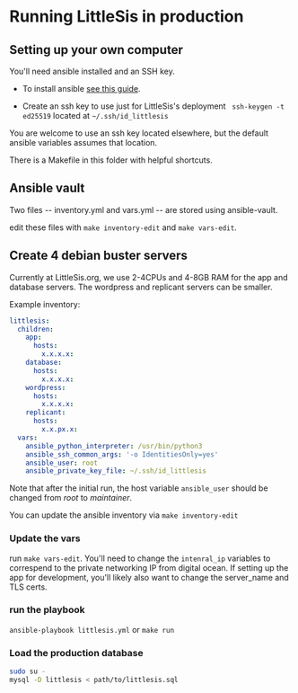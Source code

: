 # Running LittleSis in production

## Setting up your own computer

You'll need ansible installed and an SSH key.

* To install ansible [see this guide](https://docs.ansible.com/ansible/latest/installation_guide/intro_installation.html). 

* Create an ssh key to use just for LittleSis's deployment ```  ssh-keygen -t ed25519 ``` located at ` ~/.ssh/id_littlesis `

You are welcome to use an ssh key located elsewhere, but the default ansible variables assumes that location.


There is a Makefile in this folder with helpful shortcuts.

## Ansible vault

Two files -- inventory.yml and vars.yml -- are stored using ansible-vault.

edit these files with ` make inventory-edit ` and ` make vars-edit `.


## Create 4 debian buster servers

Currently at LittleSis.org, we use 2-4CPUs and 4-8GB RAM for the app and database servers. The wordpress and replicant servers can be smaller.


Example inventory:

``` yaml
littlesis:
  children:
    app:
      hosts:
        x.x.x.x:
    database:
      hosts:
        x.x.x.x:
    wordpress:
      hosts:
        x.x.x.x:
    replicant:
      hosts:
        x.x.px.x:
  vars:
    ansible_python_interpreter: /usr/bin/python3
    ansible_ssh_common_args: '-o IdentitiesOnly=yes'
	ansible_user: root
    ansible_private_key_file: ~/.ssh/id_littlesis
```

Note that after the initial run, the host variable `ansible_user` should be changed from _root_ to _maintainer_.


You can update the ansible inventory via ` make inventory-edit `

### Update the vars


run ` make vars-edit `. You'll need to change the `intenral_ip` variables to correspend to the private networking IP from digital ocean. If setting up the app for development, you'll likely also want to change the server_name and TLS certs.

### run the playbook

` ansible-playbook littlesis.yml ` or ` make run `

### Load the production database


``` sh
sudo su -
mysql -D littlesis < path/to/littlesis.sql
```
